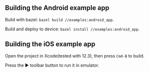 ## Building the Android example app

Build with bazel: `bazel build //examples:android_app`.

Build and deploy to device: `bazel install //examples:android_app`.

## Building the iOS example app

Open the project in Xcode(tested with 12.3), then press `Cmd-B` to build.

Press the ▶ toolbar button to run it in emulator.
